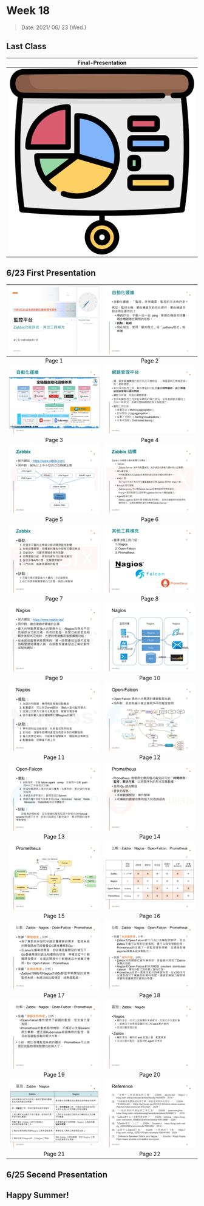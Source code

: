 # Week 18

> Date: 2021/ 06/ 23 (Wed.)

## Last Class

|               Final-Presentation               |
| :--------------------------------------------: |
| ![Final-Presentation](img/icon/statistics.png) |

## 6/23 First Presentation

| ![F-P](img/Week18-0623/Zabbix監控平台/投影片1.JPG)  | ![F-P](img/Week18-0623/Zabbix監控平台/投影片2.JPG)  |
| :-------------------------------------------------: | :-------------------------------------------------: |
|                       Page 1                        |                       Page 2                        |
| ![F-P](img/Week18-0623/Zabbix監控平台/投影片3.JPG)  | ![F-P](img/Week18-0623/Zabbix監控平台/投影片4.JPG)  |
|                       Page 3                        |                       Page 4                        |
| ![F-P](img/Week18-0623/Zabbix監控平台/投影片5.JPG)  | ![F-P](img/Week18-0623/Zabbix監控平台/投影片6.JPG)  |
|                       Page 5                        |                       Page 6                        |
| ![F-P](img/Week18-0623/Zabbix監控平台/投影片7.JPG)  | ![F-P](img/Week18-0623/Zabbix監控平台/投影片8.JPG)  |
|                       Page 7                        |                       Page 8                        |
| ![F-P](img/Week18-0623/Zabbix監控平台/投影片9.JPG)  | ![F-P](img/Week18-0623/Zabbix監控平台/投影片10.JPG) |
|                       Page 9                        |                       Page 10                       |
| ![F-P](img/Week18-0623/Zabbix監控平台/投影片11.JPG) | ![F-P](img/Week18-0623/Zabbix監控平台/投影片12.JPG) |
|                       Page 11                       |                       Page 12                       |
| ![F-P](img/Week18-0623/Zabbix監控平台/投影片13.JPG) | ![F-P](img/Week18-0623/Zabbix監控平台/投影片14.JPG) |
|                       Page 13                       |                       Page 14                       |
| ![F-P](img/Week18-0623/Zabbix監控平台/投影片15.JPG) | ![F-P](img/Week18-0623/Zabbix監控平台/投影片16.JPG) |
|                       Page 15                       |                       Page 16                       |
| ![F-P](img/Week18-0623/Zabbix監控平台/投影片17.JPG) | ![F-P](img/Week18-0623/Zabbix監控平台/投影片18.JPG) |
|                       Page 17                       |                       Page 18                       |
| ![F-P](img/Week18-0623/Zabbix監控平台/投影片19.JPG) | ![F-P](img/Week18-0623/Zabbix監控平台/投影片20.JPG) |
|                       Page 19                       |                       Page 20                       |
| ![F-P](img/Week18-0623/Zabbix監控平台/投影片21.JPG) | ![F-P](img/Week18-0623/Zabbix監控平台/投影片22.JPG) |
|                       Page 21                       |                       Page 22                       |

## 6/25 Secend Presentation

## Happy Summer!
